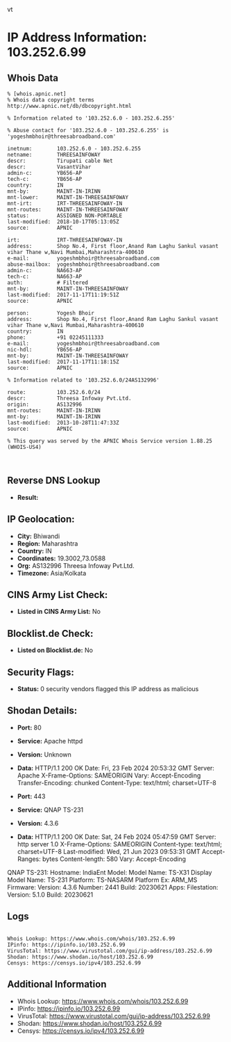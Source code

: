 vt
# IP Address Information: 103.252.6.99

## Whois Data
```
% [whois.apnic.net]
% Whois data copyright terms    http://www.apnic.net/db/dbcopyright.html

% Information related to '103.252.6.0 - 103.252.6.255'

% Abuse contact for '103.252.6.0 - 103.252.6.255' is 'yogeshmbhoir@threesabroadband.com'

inetnum:        103.252.6.0 - 103.252.6.255
netname:        THREESAINFOWAY
descr:          Tirupati cable Net
descr:          VasantVihar
admin-c:        YB656-AP
tech-c:         YB656-AP
country:        IN
mnt-by:         MAINT-IN-IRINN
mnt-lower:      MAINT-IN-THREESAINFOWAY
mnt-irt:        IRT-THREESAINFOWAY-IN
mnt-routes:     MAINT-IN-THREESAINFOWAY
status:         ASSIGNED NON-PORTABLE
last-modified:  2018-10-17T05:13:05Z
source:         APNIC

irt:            IRT-THREESAINFOWAY-IN
address:        Shop No.4, First floor,Anand Ram Laghu Sankul vasant vihar Thane w,Navi Mumbai,Maharashtra-400610
e-mail:         yogeshmbhoir@threesabroadband.com
abuse-mailbox:  yogeshmbhoir@threesabroadband.com
admin-c:        NA663-AP
tech-c:         NA663-AP
auth:           # Filtered
mnt-by:         MAINT-IN-THREESAINFOWAY
last-modified:  2017-11-17T11:19:51Z
source:         APNIC

person:         Yogesh Bhoir
address:        Shop No.4, First floor,Anand Ram Laghu Sankul vasant vihar Thane w,Navi Mumbai,Maharashtra-400610
country:        IN
phone:          +91 02245111333
e-mail:         yogeshmbhoir@threesabroadband.com
nic-hdl:        YB656-AP
mnt-by:         MAINT-IN-THREESAINFOWAY
last-modified:  2017-11-17T11:18:15Z
source:         APNIC

% Information related to '103.252.6.0/24AS132996'

route:          103.252.6.0/24
descr:          Threesa Infoway Pvt.Ltd.
origin:         AS132996
mnt-routes:     MAINT-IN-IRINN
mnt-by:         MAINT-IN-IRINN
last-modified:  2013-10-28T11:47:33Z
source:         APNIC

% This query was served by the APNIC Whois Service version 1.88.25 (WHOIS-US4)



```
## Reverse DNS Lookup
- **Result:** 

## IP Geolocation:
- **City:** Bhiwandi
- **Region:** Maharashtra
- **Country:** IN
- **Coordinates:** 19.3002,73.0588
- **Org:** AS132996 Threesa Infoway Pvt.Ltd.
- **Timezone:** Asia/Kolkata

## CINS Army List Check:
- **Listed in CINS Army List:** 
No

## Blocklist.de Check:
- **Listed on Blocklist.de:** 
No

## Security Flags:
- **Status:** 0 security vendors flagged this IP address as malicious

## Shodan Details:
- **Port:** 80
- **Service:** Apache httpd
- **Version:** Unknown
- **Data:** HTTP/1.1 200 OK
Date: Fri, 23 Feb 2024 20:53:32 GMT
Server: Apache
X-Frame-Options: SAMEORIGIN
Vary: Accept-Encoding
Transfer-Encoding: chunked
Content-Type: text/html; charset=UTF-8



- **Port:** 443
- **Service:** QNAP TS-231
- **Version:** 4.3.6
- **Data:** HTTP/1.1 200 OK
Date: Sat, 24 Feb 2024 05:47:59 GMT
Server: http server 1.0
X-Frame-Options: SAMEORIGIN
Content-type: text/html; charset=UTF-8
Last-modified: Wed, 21 Jun 2023 09:53:31 GMT
Accept-Ranges: bytes
Content-length: 580
Vary: Accept-Encoding


QNAP TS-231:
  Hostname: IndiaEnt
  Model:
    Model Name: TS-X31
    Display Model Name: TS-231
    Platform: TS-NASARM
    Platform Ex: ARM_MS
  Firmware:
    Version: 4.3.6
    Number: 2441
    Build: 20230621
  Apps:
    Filestation:
      Version: 5.1.0
      Build: 20230621


## Logs
```

Whois Lookup: https://www.whois.com/whois/103.252.6.99
IPinfo: https://ipinfo.io/103.252.6.99
VirusTotal: https://www.virustotal.com/gui/ip-address/103.252.6.99
Shodan: https://www.shodan.io/host/103.252.6.99
Censys: https://censys.io/ipv4/103.252.6.99

```
## Additional Information
- Whois Lookup: https://www.whois.com/whois/103.252.6.99
- IPinfo: https://ipinfo.io/103.252.6.99
- VirusTotal: https://www.virustotal.com/gui/ip-address/103.252.6.99
- Shodan: https://www.shodan.io/host/103.252.6.99
- Censys: https://censys.io/ipv4/103.252.6.99

